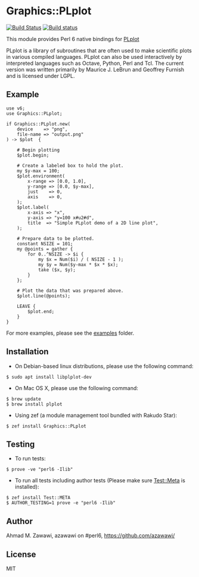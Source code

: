 # Graphics::PLplot
[![Build Status](https://travis-ci.org/azawawi/perl6-graphics-plplot.svg?branch=master)](https://travis-ci.org/azawawi/perl6-graphics-plplot) [![Build status](https://ci.appveyor.com/api/projects/status/github/azawawi/perl6-graphics-plplot?svg=true)](https://ci.appveyor.com/project/azawawi/perl6-graphics-plplot/branch/master)

This module provides Perl 6 native bindings for
[PLplot](http://plplot.sourceforge.net/)

PLplot is a library of subroutines that are often used to make scientific plots
in various compiled languages. PLplot can also be used interactively by
interpreted languages such as Octave, Python, Perl and Tcl. The current version
was written primarily by Maurice J. LeBrun and Geoffrey Furnish and is licensed
under LGPL.

## Example

```Perl6
use v6;
use Graphics::PLplot;

if Graphics::PLplot.new(
    device    => "png",
    file-name => "output.png"
) -> $plot  {

    # Begin plotting
    $plot.begin;

    # Create a labeled box to hold the plot.
    my $y-max = 100;
    $plot.environment(
        x-range => [0.0, 1.0],
        y-range => [0.0, $y-max],
        just    => 0,
        axis    => 0,
    );
    $plot.label(
        x-axis => "x",
        y-axis => "y=100 x#u2#d",
        title  => "Simple PLplot demo of a 2D line plot",
    );

    # Prepare data to be plotted.
    constant NSIZE = 101;
    my @points = gather {
        for 0..^NSIZE -> $i {
            my $x = Num($i) / ( NSIZE - 1 );
            my $y = Num($y-max * $x * $x);
            take ($x, $y);
        }
    };

    # Plot the data that was prepared above.
    $plot.line(@points);

    LEAVE {
        $plot.end;
    }
}
```

For more examples, please see the [examples](examples) folder.

## Installation

* On Debian-based linux distributions, please use the following command:
```
$ sudo apt install libplplot-dev
```

* On Mac OS X, please use the following command:
```
$ brew update
$ brew install plplot
```

* Using zef (a module management tool bundled with Rakudo Star):
```
$ zef install Graphics::PLplot
```

## Testing

- To run tests:
```
$ prove -ve "perl6 -Ilib"
```

- To run all tests including author tests (Please make sure
[Test::Meta](https://github.com/jonathanstowe/Test-META) is installed):
```
$ zef install Test::META
$ AUTHOR_TESTING=1 prove -e "perl6 -Ilib"
```

## Author

Ahmad M. Zawawi, azawawi on #perl6, https://github.com/azawawi/

## License

MIT
